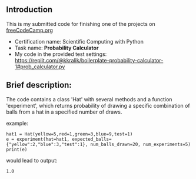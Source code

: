 ## Introduction
This is my submitted code for finishing one of the projects on <a href = https://www.freecodecamp.org/> freeCodeCamp.org </a>

* Certification name: Scientific Computing with Python
* Task name: <b> Probability Calculator </b>
* My code in the provided test settings: https://replit.com/@kkralik/boilerplate-probability-calculator-1#prob_calculator.py

## Brief description:
The code contains a class 'Hat' with several methods and a function 'experiment', which returns probability of drawing a specific combination of balls from a hat in a specified number of draws.

example:

```
hat1 = Hat(yellow=5,red=1,green=3,blue=9,test=1)
e = experiment(hat=hat1, expected_balls={"yellow":2,"blue":3,"test":1}, num_balls_drawn=20, num_experiments=5)
print(e)
```

would lead to output:
```
1.0
```

